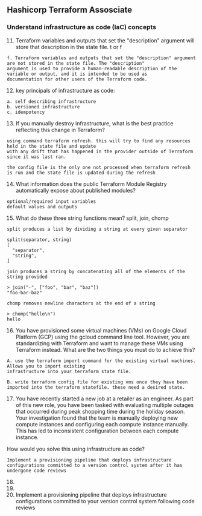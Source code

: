 ## Hashicorp Terraform Assosciate 

### Understand infrastructure as code (IaC) concepts

11. Terraform variables and outputs that set the "description" argument will store that description in the state file. t or f 
```
f. Terraform variables and outputs that set the "description" argument are not stored in the state file. The "description"
argument is used to provide a human-readable description of the variable or output, and it is intended to be used as
documentation for other users of the Terraform code.
```

12. key principals of infrastructure as code: 
```
a. self describing infrastructure
b. versioned infrastructure
c. idempotency
```

13. If you manually destroy infrastructure, what is the best practice reflecting this change in Terraform?
```
using command terraform refresh. this will try to find any resources held in the state file and update
with any drift that has happened in the provider outside of Terraform since it was last ran.

the config file is the only one not processed when terraform refresh is run and the state file is updated during the refresh
```

14. What information does the public Terraform Module Registry automatically expose about published modules?
```
optional/required input variables
default values and outputs 
```

15. What do these three string functions mean? split, join, chomp
```
split produces a list by dividing a string at every given separator

split(separator, string)
[
  "separator",
  "string",
]

join produces a string by concatenating all of the elements of the string provided

> join("-", ["foo", "bar", "baz"])
"foo-bar-baz"

chomp removes newline characters at the end of a string

> chomp("hello\n")
hello
```

16. You have provisioned some virtual machines (VMs) on Google Cloud Platform (GCP) using the gcloud command line tool. However, you are standardizing with Terraform and want to manage these VMs using Terraform instead. What are the two things you must do to achieve this?

```
A. use the terraform import command for the existing virtual machines. Allows you to import existing
infrastructure into your terraform state file.

B. write terraform config file for existing vms once they have been imported into the terraform statefile. these need a desired state. 
```

17. You have recently started a new job at a retailer as an engineer. As part of this new role, you have been tasked with evaluating multiple
outages that occurred during peak shopping time during the holiday season. Your investigation found that the team is manually deploying new compute
instances and configuring each compute instance manually. This has led to inconsistent configuration between each compute instance.
 
How would you solve this using infrastructure as code?

```
Implement a provisioning pipeline that deploys infrastructure configurations committed to a version control system after it has undergone code reviews
```

18. 
19.
20. Implement a provisioning pipeline that deploys infrastructure configurations committed to your version control system following code reviews 




